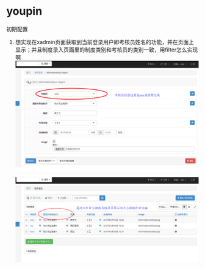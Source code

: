 # youpin
初期配置
1. 想实现在xadmin页面获取到当前登录用户即考核员姓名的功能，并在页面上显示；并且制度录入页面里的制度类别和考核员的类别一致，用filter怎么实现啊
![图1](https://github.com/lightlogic5/youpin/blob/develop/nonono/1.png)
![图2](https://github.com/lightlogic5/youpin/blob/develop/nonono/2.png)
